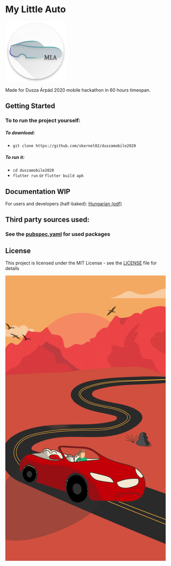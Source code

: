 # My Little Auto

![alt text][logo]

Made for Dusza Árpád 2020 mobile hackathon in 60 hours timespan.

## Getting Started

### To to run the project yourself:
##### To download:
* `git clone https://github.com/skornel02/duszamobile2020`
##### To run it:
* `cd duszamobile2020`
* `flutter run` or `flutter build apk`


## Documentation WIP
For users and developers (half-baked): [Hungarian (pdf)](Dokumentáció.pdf)

## Third party sources used:
### See the [pubspec.yaml](pubspec.yaml) for used packages

## License

This project is licensed under the MIT License - see the [LICENSE](LICENSE) file for details

![alt text][end]

[logo]: assets/images/icon.png "TBD"
[end]: assets/images/háttér.png "TBD"